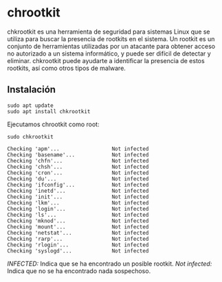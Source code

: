 # chrootkit

chkrootkit es una herramienta de seguridad para sistemas Linux que se utiliza para buscar la presencia de rootkits en el sistema. Un rootkit es un conjunto de herramientas utilizadas por un atacante para obtener acceso no autorizado a un sistema informático, y puede ser difícil de detectar y eliminar. chkrootkit puede ayudarte a identificar la presencia de estos rootkits, así como otros tipos de malware.

## Instalación

```
sudo apt update
sudo apt install chkrootkit
```

Ejecutamos chrootkit como root:

```
sudo chkrootkit
```
```
Checking 'apm'...                 Not infected
Checking 'basename'...            Not infected
Checking 'chfn'...                Not infected
Checking 'chsh'...                Not infected
Checking 'cron'...                Not infected
Checking 'du'...                  Not infected
Checking 'ifconfig'...            Not infected
Checking 'inetd'...               Not infected
Checking 'init'...                Not infected
Checking 'lkm'...                 Not infected
Checking 'login'...               Not infected
Checking 'ls'...                  Not infected
Checking 'mknod'...               Not infected
Checking 'mount'...               Not infected
Checking 'netstat'...             Not infected
Checking 'rarp'...                Not infected
Checking 'rlogin'...              Not infected
Checking 'syslogd'...             Not infected
```
*INFECTED:* Indica que se ha encontrado un posible rootkit.
*Not infected:* Indica que no se ha encontrado nada sospechoso.


